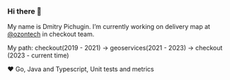 ### Hi there 👋

My name is Dmitry Pichugin. I’m currently working on delivery map at [@ozontech](https://github.com/ozontech) in checkout team. 

My path: checkout(2019 - 2021) -> geoservices(2021 - 2023) -> checkout (2023 - current time)

❤️ Go, Java and Typescript, Unit tests and metrics

<!--
I'm not available for hire
**dmpichugin/dmpichugin** is a ✨ _special_ ✨ repository because its `README.md` (this file) appears on your GitHub profile.

Here are some ideas to get you started:

- 🔭 I’m currently working on ...
- 🌱 I’m currently learning ...
- 👯 I’m looking to collaborate on ...
- 🤔 I’m looking for help with ...
- 💬 Ask me about ...
- 📫 How to reach me: ...
- 😄 Pronouns: ...
- ⚡ Fun fact: ...
-->
